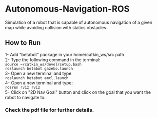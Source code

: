 # Autonomous-Navigation-ROS
Simulation of a robot that is capable of autonomous navigation of a given map while avoiding collision with statics obstacles.

## How to Run
1- Add "betabot" package in your home/catkin_ws/src path<br/>
2- Type the following command in the terminal:<br/>
`source ~/catkin_ws/devel/setup.bash`<br/>
`roslaunch betabot gazebo.launch`<br/>
3- Open a new terminal and type:<br/>
`roslaunch betabot amcl.launch`<br/>
4- Open a new terminal and type:<br/>
`rosrun rviz rviz`<br/>
5- Click on "2D Nav Goal" button and click on the goal that you want the robot to navigate to.<br/>

### Check the pdf file for further details.
